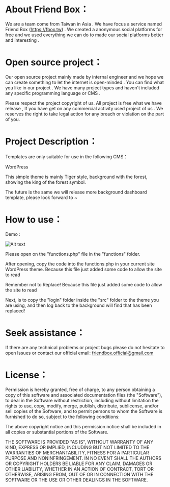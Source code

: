 # About Friend Box：
We are a team come from Taiwan in Asia . We have focus a service named Friend Box (https://fbox.tw) . We created a anonymous social platforms for free and we used everything we can do to made our social platforms better and interesting .


# Open source project：

Our open source project mainly made by internal engineer and we hope we can create something to let the internet is open-minded . You can find what you like in our project . We have many project types and haven't included any specific programming language or CMS .

Please respect the project copyright of us. All project is free what we have release , If you have get on any commercial activity used project of us . We reserves the right to take legal action for any breach or violation on the part of you.

# Project  Description：

Templates are only suitable for use in the following CMS：

WordPress

This simple theme is mainly Tiger style, background with the forest, showing the king of the forest symbol.

The future is the same we will release more background dashboard template, please look forward to ~


# How to use：

Demo :

![Alt text](https://i.imgur.com/DD3FjdU.jpg)


Please open on the "functions.php" file in the "functions" folder.

After opening, copy the code into the functions.php in your current site WordPress theme. Because this file just added some code to allow the site to read

Remember not to Replace! Because this file just added some code to allow the site to read

Next, is to copy the "login" folder inside the "src" folder to the theme you are using, and then log back to the background will find that has been replaced!


# Seek assistance：

If there are any technical problems or project bugs please do not hesitate to open Issues or contact our official email: friendbox.official@gmail.com

# License：

Permission is hereby granted, free of charge, to any person
obtaining a copy of this software and associated documentation
files (the "Software"), to deal in the Software without
restriction, including without limitation the rights to use,
copy, modify, merge, publish, distribute, sublicense, and/or sell
copies of the Software, and to permit persons to whom the
Software is furnished to do so, subject to the following
conditions:

The above copyright notice and this permission notice shall be
included in all copies or substantial portions of the Software.

THE SOFTWARE IS PROVIDED "AS IS", WITHOUT WARRANTY OF ANY KIND,
EXPRESS OR IMPLIED, INCLUDING BUT NOT LIMITED TO THE WARRANTIES
OF MERCHANTABILITY, FITNESS FOR A PARTICULAR PURPOSE AND
NONINFRINGEMENT. IN NO EVENT SHALL THE AUTHORS OR COPYRIGHT
HOLDERS BE LIABLE FOR ANY CLAIM, DAMAGES OR OTHER LIABILITY,
WHETHER IN AN ACTION OF CONTRACT, TORT OR OTHERWISE, ARISING
FROM, OUT OF OR IN CONNECTION WITH THE SOFTWARE OR THE USE OR
OTHER DEALINGS IN THE SOFTWARE.
